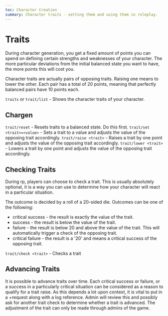 ```yaml
---
toc: Character Creation
summary: Character traits - setting them and using them in roleplay.
---
```

# Traits
During character generation, you get a fixed amount of points you can spend on defining certain strengths and weaknesses of your character. The more particular deviations from the initial balanced state you want to have, the more points this will cost you.

Character traits are actually pairs of opposing traits. Raising one means to lower the other. Each pair has a total of 20 points, meaning that perfectly balanced pairs have 10 points each.

`traits` or `trait/list` - Shows the character traits of your character.

## Chargen
`trait/reset` - Resets traits to a balanced state. Do this first.
`trait/set <trait>=<value>` - Sets a trait to a value and adjusts the value of the opposing trait accordingly.
`trait/raise <trait>` - Raises a trait by one point and adjusts the value of the opposing trait accordingly.
`trait/lower <trait>` - Lowers a trait by one point and adjusts the value of the opposing trait accordingly.

## Checking Traits
During rp, players can choose to check a trait. This is usually absolutely optional, it is a way you can use to determine how your character will react in a particular situation.

The outcome is decided by a roll of a 20-sided die. Outcomes can be one of the following:

* critical success - the result is exactly the value of the trait. 
* success - the result is below the value of the trait.
* failure - the result is below 20 and above the value of the trait. This will automatically trigger a check of the opposing trait.
* critical failure - the result is a '20' and means a critical success of the opposing trait. 

`trait/check <trait>` - Checks a trait

## Advancing Traits
It is possible to advance traits over time. Each critical success or failure, or a success in a particularly critical situation can be considered as a reason to qualify for a trait raise. As this depends a lot upon context, it is vital to put in a +request along with a log reference. Admin will review this and possibly ask for another trait check to determine whether a trait is advanced. The adjustment of the trait can only be made through admins of the game.
